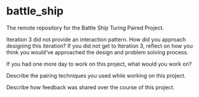 # battle_ship
The remote repository for the Battle Ship Turing Paired Project. 

Iteration 3 did not provide an interaction pattern. How did you approach designing this iteration? If you did not get to Iteration 3, reflect on how you think you would’ve approached the design and problem solving process.

If you had one more day to work on this project, what would you work on?

Describe the pairing techniques you used while working on this project.

Describe how feedback was shared over the course of this project.
